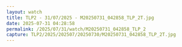 ```yaml
---
layout: watch
title: TLP2 - 31/07/2025 - M20250731_042858_TLP_2T.jpg
date: 2025-07-31 04:28:58
permalink: /2025/07/31/watch/M20250731_042858_TLP_2
capture: TLP2/2025/202507/20250730/M20250731_042858_TLP_2T.jpg
---
```

